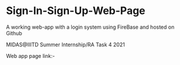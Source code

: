 # Sign-In-Sign-Up-Web-Page
A working web-app with a login system using FireBase and hosted on Github

MIDAS@IIITD Summer Internship/RA Task 4 2021

Web app page link:-

